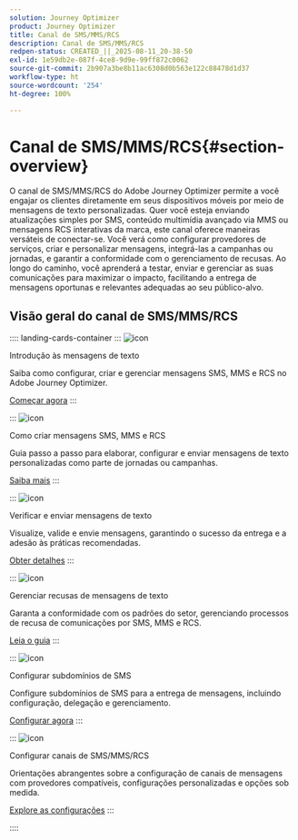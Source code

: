 ```yaml
---
solution: Journey Optimizer
product: Journey Optimizer
title: Canal de SMS/MMS/RCS
description: Canal de SMS/MMS/RCS
redpen-status: CREATED_||_2025-08-11_20-38-50
exl-id: 1e59db2e-087f-4ce8-9d9e-99ff872c0062
source-git-commit: 2b907a3be8b11ac6308d0b563e122c88478d1d37
workflow-type: ht
source-wordcount: '254'
ht-degree: 100%

---
```


# Canal de SMS/MMS/RCS{#section-overview}

O canal de SMS/MMS/RCS do Adobe Journey Optimizer permite a você engajar os clientes diretamente em seus dispositivos móveis por meio de mensagens de texto personalizadas. Quer você esteja enviando atualizações simples por SMS, conteúdo multimídia avançado via MMS ou mensagens RCS interativas da marca, este canal oferece maneiras versáteis de conectar-se. Você verá como configurar provedores de serviços, criar e personalizar mensagens, integrá-las a campanhas ou jornadas, e garantir a conformidade com o gerenciamento de recusas. Ao longo do caminho, você aprenderá a testar, enviar e gerenciar as suas comunicações para maximizar o impacto, facilitando a entrega de mensagens oportunas e relevantes adequadas ao seu público-alvo.

## Visão geral do canal de SMS/MMS/RCS

:::: landing-cards-container
:::
![icon](https://cdn.experienceleague.adobe.com/icons/circle-play.svg?lang=pt-BR)

Introdução às mensagens de texto

Saiba como configurar, criar e gerenciar mensagens SMS, MMS e RCS no Adobe Journey Optimizer.

[Começar agora](../using/sms/get-started-sms.md)
:::

:::
![icon](https://cdn.experienceleague.adobe.com/icons/list-check.svg?lang=pt-BR)

Como criar mensagens SMS, MMS e RCS

Guia passo a passo para elaborar, configurar e enviar mensagens de texto personalizadas como parte de jornadas ou campanhas.

[Saiba mais](../using/sms/create-sms.md)
:::

:::
![icon](https://cdn.experienceleague.adobe.com/icons/list-check.svg?lang=pt-BR)

Verificar e enviar mensagens de texto

Visualize, valide e envie mensagens, garantindo o sucesso da entrega e a adesão às práticas recomendadas.

[Obter detalhes](../using/sms/send-sms.md)
:::

:::
![icon](https://cdn.experienceleague.adobe.com/icons/shield-halved.svg?lang=pt-BR)

Gerenciar recusas de mensagens de texto

Garanta a conformidade com os padrões do setor, gerenciando processos de recusa de comunicações por SMS, MMS e RCS.

[Leia o guia](../using/sms/sms-opt-out.md)
:::

:::
![icon](https://cdn.experienceleague.adobe.com/icons/gear.svg?lang=pt-BR)

Configurar subdomínios de SMS

Configure subdomínios de SMS para a entrega de mensagens, incluindo configuração, delegação e gerenciamento.

[Configurar agora](../using/sms/sms-subdomains.md)
:::

:::
![icon](https://cdn.experienceleague.adobe.com/icons/code-branch.svg?lang=pt-BR)

Configurar canais de SMS/MMS/RCS

Orientações abrangentes sobre a configuração de canais de mensagens com provedores compatíveis, configurações personalizadas e opções sob medida.

[Explore as configurações](configure-sms-landing-page.md)
:::

::::
